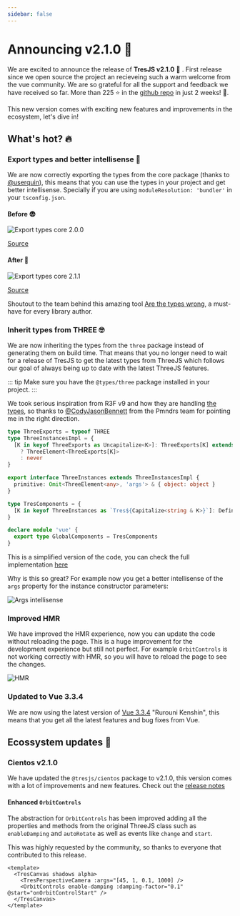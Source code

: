 ```yaml
---
sidebar: false
---
```


# Announcing v2.1.0 🎉

We are excited to announce the release of **TresJS v2.1.0** 🎉 . First release since we open source the project an recieveing such a warm welcome from the vue community. We are so grateful for all the support and feedback we have received so far. More than 225 ⭐️ in the [github repo](https://github.com/Tresjs/tres) in just 2 weeks! 🤯.

This new version comes with exciting new features and improvements in the ecosystem, let's dive in!

## What's hot? 🔥

### Export types and better intellisense 🦾

We are now correctly exporting the types from the core package (thanks to [@userquin](https://github.com/userquin)), this means that you can use the types in your project and get better intellisense. Specially if you are using `moduleResolution: 'bundler'` in your `tsconfig.json`.

#### Before 😨

![Export types core 2.0.0](/blog/tres-core-2-0-0.png)

[Source](https://arethetypeswrong.github.io/?p=%40tresjs%2Fcore%402..0.0)

#### After 🥹

![Export types core 2.1.1](/blog/tres-core-2-1-1.png)

[Source](https://arethetypeswrong.github.io/?p=%40tresjs%2Fcore%402.1.1)

Shoutout to the team behind this amazing tool [Are the types wrong](https://arethetypeswrong.github.io), a must-have for every library author.

### Inherit types from THREE 🤓

We are now inheriting the types from the `three` package instead of generating them on build time. That means that you no longer need to wait for a release of TresJS to get the latest types from ThreeJS which follows our goal of always being up to date with the latest ThreeJS features.

::: tip
Make sure you have the `@types/three` package installed in your project.
:::

We took serious inspiration from R3F v9 and how they are handling [the types](https://github.com/pmndrs/react-three-fiber/blob/v9/packages/fiber/src/three-types.ts), so thanks to [@CodyJasonBennett](https://github.com/CodyJasonBennett) from the Pmndrs team for pointing me in the right direction.

```ts
type ThreeExports = typeof THREE
type ThreeInstancesImpl = {
  [K in keyof ThreeExports as Uncapitalize<K>]: ThreeExports[K] extends ConstructorRepresentation
    ? ThreeElement<ThreeExports[K]>
    : never
}

export interface ThreeInstances extends ThreeInstancesImpl {
  primitive: Omit<ThreeElement<any>, 'args'> & { object: object }
}

type TresComponents = {
  [K in keyof ThreeInstances as `Tres${Capitalize<string & K>}`]: DefineComponent<ThreeInstances[K]>
}

declare module 'vue' {
  export type GlobalComponents = TresComponents
}
```

This is a simplified version of the code, you can check the full implementation [here](https://github.com/Tresjs/tres/blob/main/src/types/index.ts)

Why is this so great? For example now you get a better intellisense of the `args` property for the instance constructor parameters:

![Args intellisense](/blog/args-intellisense.png)

### Improved HMR

We have improved the HMR experience, now you can update the code without reloading the page. This is a huge improvement for the development experience but still not perfect. For example `OrbitControls` is not working correctly with HMR, so you will have to reload the page to see the changes.

![HMR](/blog/hmr.gif)

### Updated to Vue 3.3.4

We are now using the latest version of [Vue 3.3.4](https://blog.vuejs.org/posts/vue-3-3) "Rurouni Kenshin", this means that you get all the latest features and bug fixes from Vue.

## Ecossystem updates 🌳

### Cientos v2.1.0

We have updated the `@tresjs/cientos` package to v2.1.0, this version comes with a lot of improvements and new features. Check out the [release notes]()

#### Enhanced `OrbitControls`

The abstraction for `OrbitControls` has been improved adding all the properties and methods from the original ThreeJS class such as `enableDamping` and `autoRotate` as well as events like `change` and `start`.

This was highly requested by the community, so thanks to everyone that contributed to this release.

```vue
<template>
  <TresCanvas shadows alpha>
    <TresPerspectiveCamera :args="[45, 1, 0.1, 1000] />
    <OrbitControls enable-damping :damping-factor="0.1" @start="onOrbitControlStart" />
  </TresCanvas>
</template>
```
